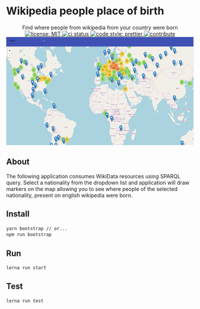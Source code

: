 # Wikipedia people place of birth

<p align="center">
Find where people from wikipedia from your country were born
</br>

<a href="https://opensource.org/licenses/MIT">
  <img alt="license: MIT" src="https://travis-ci.com/Bartosz-D3V/wiki-map-people.svg?token=tqZyPRhzSnop7iN2Y7Ug&branch=master">
</a>
<a href="https://travis-ci.com/Bartosz-D3V/wiki-map-people">
  <img alt="ci status" src="https://img.shields.io/github/license/mashape/apistatus.svg">
</a>
<a href="https://github.com/prettier/prettier">
  <img alt="code style: prettier" src="https://img.shields.io/badge/code_style-prettier-ff69b4.svg?style=flat-square">
</a>
<a href="https://egghead.io/courses/how-to-contribute-to-an-open-source-project-on-github">
  <img alt="contribute" src="https://img.shields.io/badge/PRs-welcome-brightgreen.svg">
</a>
</br>

<img src="showcase/screenshot.png" width="607" height="290"/>
</p>

## About

The following application consumes WikiData resources using SPARQL query.
Select a nationality from the dropdown list and application will draw markers on the map allowing you to see
where people of the selected nationality, present on english wikipedia were born.

## Install

```bash
yarn bootstrap // or...
npm run bootstrap
```

## Run

```bash
lerna run start
```

## Test

```bash
lerna run test
```

